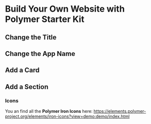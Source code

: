 # Build Your Own Website with Polymer Starter Kit

## Change the Title

## Change the App Name

## Add a Card

## Add a Section
### Icons
You an find all the **Polymer Iron Icons** here:
https://elements.polymer-project.org/elements/iron-icons?view=demo:demo/index.html